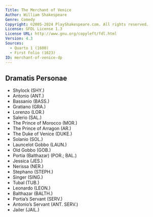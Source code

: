 ```yaml
---
Title: The Merchant of Venice
Author: William Shakespeare
Genre: Comedy
Copyright: ©2005-2024 PlayShakespeare.com. All rights reserved.
License: GFDL License 1.3
License URL: http://www.gnu.org/copyleft/fdl.html
Version: 4.3
Sources:
  - Quarto 1 (1600)
  - First Folio (1623)
ID: merchant-of-venice-dp
---
```


## Dramatis Personae


- Shylock (SHY.)
- Antonio (ANT.)
- Bassanio (BASS.)
- Gratiano (GRA.)
- Lorenzo (LOR.)
- Salerio (SAL.)
- The Prince of Morocco (MOR.)
- The Prince of Arragon (AR.)
- The Duke of Venice (DUKE.)
- Solanio (SOL.)
- Launcelot Gobbo (LAUN.)
- Old Gobbo (GOB.)
- Portia (Balthazar) (POR.; BAL.)
- Jessica (JES.)
- Nerissa (NER.)
- Stephano (STEPH.)
- Singer (SING.)
- Tubal (TUB.)
- Leonardo (LEON.)
- Balthazar (BALTH.)
- Portia’s Servant (SERV.)
- Antonio’s Servant (ANT. SERV.)
- Jailer (JAIL.)

